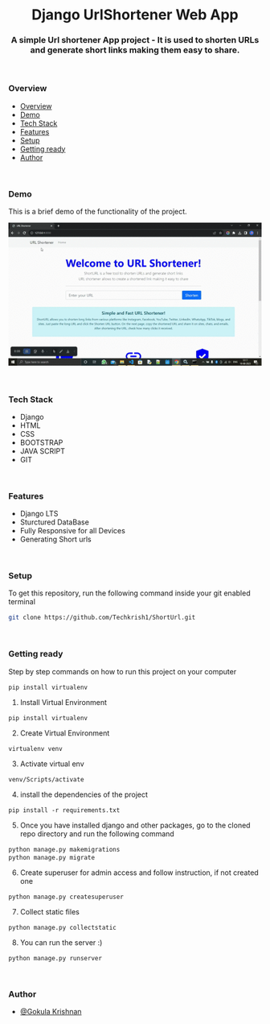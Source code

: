 <h1 align="center">Django UrlShortener Web App</h1>
<h3 align="center">A simple Url shortener App project - It is used to shorten URLs and generate short links making them easy to share.</h3>
<br />

### Overview

- [Overview](#overview)
- [Demo](#demo)
- [Tech Stack](#tech-stack)
- [Features](#features)
- [Setup](#setup)
- [Getting ready](#getting-ready)
- [Author](#author)

<br />

### Demo

This is a brief demo of the functionality of the project.

<p align="center">

<p align="center">
<img src="video_src/URL shortener.gif" alt="demo video" width="720"/>
</p>

<br />

### Tech Stack

- Django
- HTML
- CSS
- BOOTSTRAP
- JAVA SCRIPT
- GIT

<br />

### Features

- Django LTS
- Sturctured DataBase
- Fully Responsive for all Devices
- Generating Short urls

<br />

### Setup

To get this repository, run the following command inside your git enabled terminal

```bash
git clone https://github.com/Techkrish1/ShortUrl.git
```

<br />

### Getting ready

Step by step commands on how to run this project on your computer

```
pip install virtualenv
```

1. Install Virtual Environment

```
pip install virtualenv
```

2. Create Virtual Environment

```
virtualenv venv
```

3. Activate virtual env

```
venv/Scripts/activate
```

4. install the dependencies of the project

```
pip install -r requirements.txt
```

5. Once you have installed django and other packages, go to the cloned repo directory and run the following command

```
python manage.py makemigrations
python manage.py migrate
```

6. Create superuser for admin access and follow instruction, if not created one

```
python manage.py createsuperuser
```

7. Collect static files

```
python manage.py collectstatic
```

8. You can run the server :)

```
python manage.py runserver
```

<br>

### Author

- [@Gokula Krishnan](https://github.com/Techkrish1)
